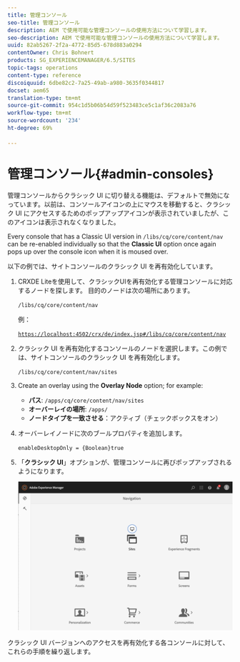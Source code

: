 ```yaml
---
title: 管理コンソール
seo-title: 管理コンソール
description: AEM で使用可能な管理コンソールの使用方法について学習します。
seo-description: AEM で使用可能な管理コンソールの使用方法について学習します。
uuid: 82ab5267-2f2a-4772-85d5-678d883a0294
contentOwner: Chris Bohnert
products: SG_EXPERIENCEMANAGER/6.5/SITES
topic-tags: operations
content-type: reference
discoiquuid: 6dbe82c2-7a25-49ab-a980-3635f0344817
docset: aem65
translation-type: tm+mt
source-git-commit: 954c1d5b06b54d59f523483ce5c1af36c2083a76
workflow-type: tm+mt
source-wordcount: '234'
ht-degree: 69%

---
```



# 管理コンソール{#admin-consoles}

管理コンソールからクラシック UI に切り替える機能は、デフォルトで無効になっています。以前は、コンソールアイコンの上にマウスを移動すると、クラシック UI にアクセスするためのポップアップアイコンが表示されていましたが、このアイコンは表示されなくなりました。

Every console that has a Classic UI version in `/libs/cq/core/content/nav` can be re-enabled individually so that the **Classic UI** option once again pops up over the console icon when it is moused over.

以下の例では、サイトコンソールのクラシック UI を再有効化しています。

1. CRXDE Liteを使用して、クラシックUIを再有効化する管理コンソールに対応するノードを探します。 目的のノードは次の場所にあります。

   `/libs/cq/core/content/nav`

   例：

   [ `https://localhost:4502/crx/de/index.jsp#/libs/cq/core/content/nav`](https://localhost:4502/crx/de/index.jsp#/libs/cq/core/content/nav)

1. クラシック UI を再有効化するコンソールのノードを選択します。この例では、サイトコンソールのクラシック UI を再有効化します。

   `/libs/cq/core/content/nav/sites`

1. Create an overlay using the **Overlay Node** option; for example:

   * **パス**: `/apps/cq/core/content/nav/sites`
   * **オーバーレイの場所**: `/apps/`
   * **ノードタイプを一致させる**：アクティブ（チェックボックスをオン）

1. オーバーレイノードに次のブールプロパティを追加します。

   `enableDesktopOnly = {Boolean}true`

1. 「**クラシック UI**」オプションが、管理コンソールに再びポップアップされるようになります。

   ![](assets/syui-01-2019-02-27-15-16-55.png)

クラシック UI バージョンへのアクセスを再有効化する各コンソールに対して、これらの手順を繰り返します。